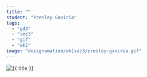 ```yaml
---
title: ""
student: "Presley Gaviria"
tags:
  - "gd3"
  - "sec3"
  - "gif"
  - "wk1"
image: "designamation/wk1sec3/presley-gaviria.gif"
---
```


<img src="{{urls.media}}/{{ image }}" alt="{{ title }}"/>

